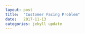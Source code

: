 ```yaml
---
layout: post
title:  "Customer Facing Problem"
date:   2017-11-13
categories: jekyll update
---
```

